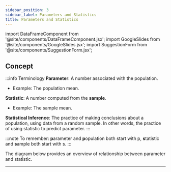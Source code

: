 ```yaml
---
sidebar_position: 3
sidebar_label: Parameters and Statistics
title: Parameters and Statistics
---
```


import DataFrameComponent from '@site/components/DataFrameComponent.jsx';
import GoogleSlides from '@site/components/GoogleSlides.jsx';
import SuggestionForm from '@site/components/SuggestionForm.jsx';

## Concept

:::info Terminology
**Parameter**: A number associated with the population.
- Example: The population mean.

**Statistic**: A number computed from the **sample**. 
- Example: The sample mean.

**Statistical Inference**: The practice of making conclusions about a population, using data from a random sample. In other words, the practice of using statistic to predict parameter.
:::

:::note 
To remember: **p**arameter and **p**opulation both start with p, **s**tatistic and **s**ample both start with s.
:::

The diagram below provides an overview of relationship between parameter and statistic. 


---
<SuggestionForm/>